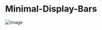 # Minimal-Display-Bars
![image](https://github.com/CyberSys/Minimal-Display-Bars/assets/13579476/c0236388-1513-40cb-bc96-deaf2d4f0446)
